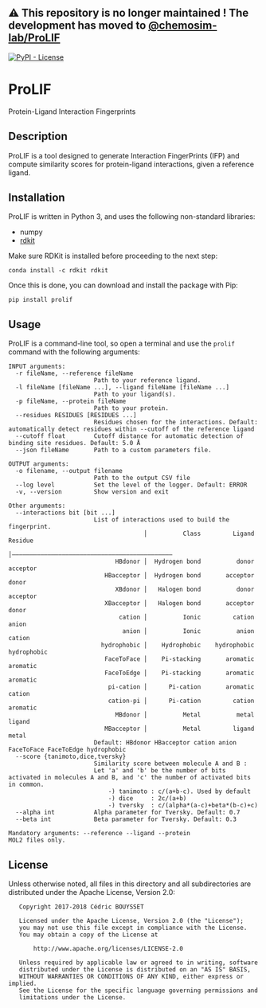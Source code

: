 ## :warning: This repository is no longer maintained ! The development has moved to [@chemosim-lab/ProLIF](https://github.com/chemosim-lab/ProLIF)


[![PyPI - License](https://img.shields.io/pypi/l/prolif.svg)](https://pypi.org/project/prolif/)

# ProLIF
Protein-Ligand Interaction Fingerprints

## Description

ProLIF is a tool designed to generate Interaction FingerPrints (IFP) and compute similarity scores for protein-ligand interactions, given a reference ligand.

## Installation

ProLIF is written in Python 3, and uses the following non-standard libraries:
* numpy
* [rdkit](http://www.rdkit.org/docs/Install.html)


Make sure RDKit is installed before proceeding to the next step:
```
conda install -c rdkit rdkit
```

Once this is done, you can download and install the package with Pip:
```
pip install prolif
```

## Usage

ProLIF is a command-line tool, so open a terminal and use the `prolif` command with the following arguments:

```
INPUT arguments:
  -r fileName, --reference fileName
                        Path to your reference ligand.
  -l fileName [fileName ...], --ligand fileName [fileName ...]
                        Path to your ligand(s).
  -p fileName, --protein fileName
                        Path to your protein.
  --residues RESIDUES [RESIDUES ...]
                        Residues chosen for the interactions. Default: automatically detect residues within --cutoff of the reference ligand
  --cutoff float        Cutoff distance for automatic detection of binding site residues. Default: 5.0 Å
  --json fileName       Path to a custom parameters file.

OUTPUT arguments:
  -o filename, --output filename
                        Path to the output CSV file
  --log level           Set the level of the logger. Default: ERROR
  -v, --version         Show version and exit

Other arguments:
  --interactions bit [bit ...]
                        List of interactions used to build the fingerprint.
                                      │          Class         Ligand        Residue
                                      │―――――――――――――――――――――――――――――――――――――――――――――
                              HBdonor │  Hydrogen bond          donor       acceptor
                           HBacceptor │  Hydrogen bond       acceptor          donor
                              XBdonor │   Halogen bond          donor       acceptor
                           XBacceptor │   Halogen bond       acceptor          donor
                               cation │          Ionic         cation          anion
                                anion │          Ionic          anion         cation
                          hydrophobic │    Hydrophobic    hydrophobic    hydrophobic
                           FaceToFace │    Pi-stacking       aromatic       aromatic
                           FaceToEdge │    Pi-stacking       aromatic       aromatic
                            pi-cation │      Pi-cation       aromatic         cation
                            cation-pi │      Pi-cation         cation       aromatic
                              MBdonor │          Metal          metal         ligand
                           MBacceptor │          Metal         ligand          metal
                        Default: HBdonor HBacceptor cation anion FaceToFace FaceToEdge hydrophobic
  --score {tanimoto,dice,tversky}
                        Similarity score between molecule A and B :
                        Let 'a' and 'b' be the number of bits activated in molecules A and B, and 'c' the number of activated bits in common.
                            -) tanimoto : c/(a+b-c). Used by default
                            -) dice     : 2c/(a+b)
                            -) tversky  : c/(alpha*(a-c)+beta*(b-c)+c)
  --alpha int           Alpha parameter for Tversky. Default: 0.7
  --beta int            Beta parameter for Tversky. Default: 0.3

Mandatory arguments: --reference --ligand --protein
MOL2 files only.
```

## License

Unless otherwise noted, all files in this directory and all subdirectories are distributed under the Apache License, Version 2.0:
```
   Copyright 2017-2018 Cédric BOUYSSET

   Licensed under the Apache License, Version 2.0 (the "License");
   you may not use this file except in compliance with the License.
   You may obtain a copy of the License at

       http://www.apache.org/licenses/LICENSE-2.0

   Unless required by applicable law or agreed to in writing, software
   distributed under the License is distributed on an "AS IS" BASIS,
   WITHOUT WARRANTIES OR CONDITIONS OF ANY KIND, either express or implied.
   See the License for the specific language governing permissions and
   limitations under the License.
```
